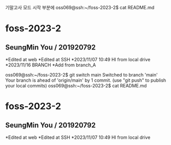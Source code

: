 기말고사 모드 시작 부분에 
oss069@ssh:~/foss-2023-2$ cat README.md
# foss-2023-2

## SeungMin You / 201920792

*Edited at web
*Edited at SSH
*2023/11/07 10:49 HI from local drive
*2023/11/16 BRANCH
        *Add from branch_A

oss069@ssh:~/foss-2023-2$ git switch main
Switched to branch 'main'
Your branch is ahead of 'origin/main' by 1 commit.
  (use "git push" to publish your local commits)
oss069@ssh:~/foss-2023-2$ cat README.md
# foss-2023-2

## SeungMin You / 201920792

*Edited at web
*Edited at SSH
*2023/11/07 10:49 HI from local drive
